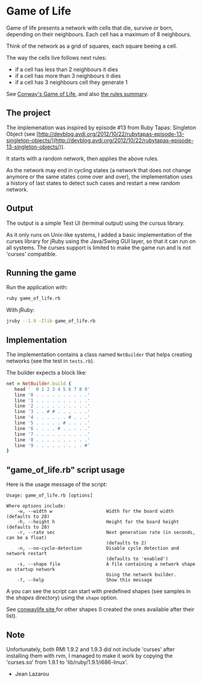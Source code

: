 Game of Life
============

Game of life presents a network with cells that die, survive or born, depending
on their neighbours. Each cell has a maximum of 8 neighbours. 

Think of the network as a grid of squares, each square beeing a cell.

The way the cells live follows next rules:
- if a cell has less than 2 neighbours it dies
- if a cell has more than 3 neighbours it dies
- if a cell has 3 neighbours cell they generate 1

See [Conway's Game of Life](http://en.wikipedia.org/wiki/Conway's_Game_of_Life), 
and also [the rules summary](http://www.tech.org/~stuart/life/rules.html).

The project
-----------

The implemenation was inspired by episode #13 from Ruby Tapas: Singleton Object 
(see [http://devblog.avdi.org/2012/10/22/rubytapas-episode-13-singleton-objects/](http://devblog.avdi.org/2012/10/22/rubytapas-episode-13-singleton-objects/)).

It starts with a random network, then applies the above rules.

As the network may end in cycling states (a network that does not change anymore
or the same states come over and over), the implementation uses a history of 
last states to detect such cases and restart a new random network.

## Output

The output is a simple Text UI (terminal output) using the cursus library.

As it only runs on Unix-like systems, I added a basic implementation of the 
curses library for jRuby using the Java/Swing GUI layer, so that it can run
on all systems. The curses support is limited to make the game run and is 
not 'curses' compatible.

## Running the game

Run the application with:

```bash
ruby game_of_life.rb
```
  
With jRuby:

```bash
jruby --1.9 -Ilib game_of_life.rb
```

## Implementation

The implementation contains a class named `NetBuilder` that helps
creating networks (see the test in `tests.rb`).

The builder expects a block like:

```ruby
net = NetBuilder.build {
   head '  0 1 2 3 4 5 6 7 8 9'
   line '0 . . . . . . . . . .'
   line '1 . . . . . . . . . .'
   line '2 . . . . . . . . . .'
   line '3 . . # # . . . . . .'
   line '4 . . . . . . # . . .'
   line '5 . . . . . # . . . .'
   line '6 . . . . # . . . . .'
   line '7 . . . . . . . . . .'
   line '8 . . . . . . . . . .'
   line '9 . . . . . . . . . #'
}
```

## "game_of_life.rb" script usage

Here is the usage message of the script:

    Usage: game_of_life.rb [options]

    Where options include:
        -w, --width w                    Width for the board width (defaults to 20)
        -h, --height h                   Height for the board height (defaults to 20)
        -r, --rate sec                   Next generation rate (in seconds, can be a float)
                                         (defaults to 2)
        -n, --no-cycle-detection         Disable cycle detection and network restart
                                         (defaults to 'enabled')
        -s, --shape file                 A file containing a network shape as startup network
                                         Using the network builder.
        -?, --help                       Show this message

A you can see the script can start with predefined shapes (see samples in
the _shapes_ directory) using the `shape` option.

See [conwaylife site ](http://www.conwaylife.com/wiki/List_of_common_oscillators) for
other shapes (I created the ones available after their list).

## Note

Unfortunately, both RMI 1.9.2 and 1.9.3 did not include 'curses' after
installing them with rvm, I managed to make it work by copying the 
'curses.so' from 1.9.1 to 'lib/ruby/1.9.1/i686-linux'.

- Jean Lazarou
